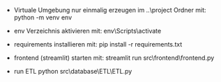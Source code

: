 - Virtuale Umgebung nur einmalig erzeugen im ..\project Ordner mit:
python -m venv env

- env Verzeichnis aktivieren mit:
env\Scripts\activate

- requirements installieren mit:
pip install -r requirements.txt

- frontend (streamlit) starten mit:
streamlit run src\frontend\frontend.py

- run ETL
python src\database\ETL\ETL.py